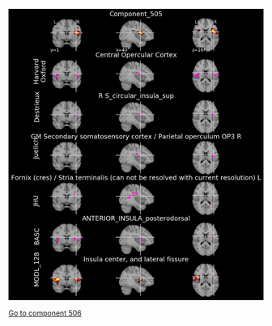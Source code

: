 


![505](preliminary/505.jpg "Component 505")

[Go to component 506](https://parietal-inria.github.io/MODL_atlas/512/506 "Component 506")